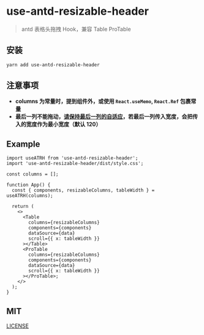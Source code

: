 # use-antd-resizable-header

> antd 表格头拖拽 Hook，兼容 Table ProTable

## 安装

```bash
yarn add use-antd-resizable-header
```

## 注意事项

- **columns 为常量时，提到组件外，或使用 `React.useMemo`, `React.Ref` 包裹常量**
- **最后一列不能拖动，[请保持最后一列的自适应](https://ant-design.gitee.io/components/table-cn/#components-table-demo-fixed-columns)，若最后一列传入宽度，会把传入的宽度作为最小宽度（默认 120）**

## Example

```tsx
import useATRH from 'use-antd-resizable-header';
import 'use-antd-resizable-header/dist/style.css';

const columns = [];

function App() {
  const { components, resizableColumns, tableWidth } = useATRH(columns);

  return (
    <>
      <Table
        columns={resizableColumns}
        components={components}
        dataSource={data}
        scroll={{ x: tableWidth }}
      ></Table>
      <ProTable
        columns={resizableColumns}
        components={components}
        dataSource={data}
        scroll={{ x: tableWidth }}
      ></ProTable>;
    </>
  );
}
```

## MIT

[LICENSE](https://github.com/hemengke1997/useATRH/blob/master/LICENSE)
